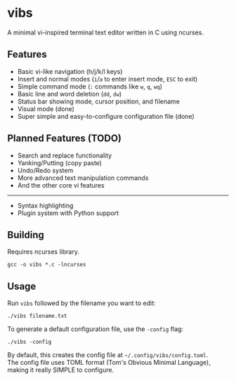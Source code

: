 # vibs

A minimal vi-inspired terminal text editor written in C using ncurses.

## Features

- Basic vi-like navigation (h/j/k/l keys)  
- Insert and normal modes (`i`/`a` to enter insert mode, `ESC` to exit)  
- Simple command mode (`:` commands like `w`, `q`, `wq`)  
- Basic line and word deletion (`dd`, `dw`)  
- Status bar showing mode, cursor position, and filename  
- Visual mode (done)  
- Super simple and easy-to-configure configuration file (done)  

## Planned Features (TODO)

- Search and replace functionality
- Yanking/Putting (copy paste) 
- Undo/Redo system
- More advanced text manipulation commands  
- And the other core vi features
-------------------------
- Syntax highlighting  
- Plugin system with Python support  

## Building

Requires ncurses library.

    gcc -o vibs *.c -lncurses

## Usage

Run `vibs` followed by the filename you want to edit:

    ./vibs filename.txt

To generate a default configuration file, use the `-config` flag:

    ./vibs -config

By default, this creates the config file at `~/.config/vibs/config.toml`.  
The config file uses TOML format (Tom's Obvious Minimal Language), making it really SIMPLE to configure.
